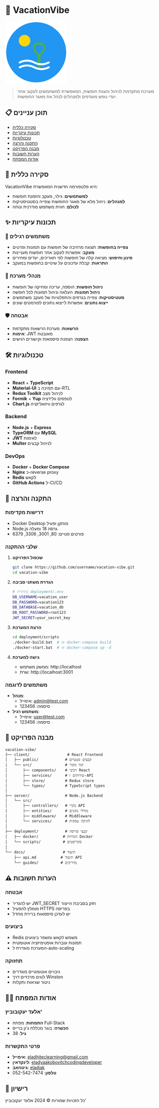 # 🌴 VacationVibe

<img src="client/public/logo.svg" alt="VacationVibe Logo" width="200" height="200">

> מערכת מתקדמת לניהול והצגת חופשות, המאפשרת למשתמשים לעקוב אחר יעדי נופש מועדפים ולמנהלים לנהל את מאגר החופשות.

## 📋 תוכן עניינים
- [סקירה כללית](#סקירה-כללית)
- [תכונות עיקריות](#תכונות-עיקריות)
- [טכנולוגיות](#טכנולוגיות)
- [התקנה והרצה](#התקנה-והרצה)
- [מבנה הפרויקט](#מבנה-הפרויקט)
- [הערות חשובות](#הערות-חשובות)
- [אודות המפתח](#אודות-המפתח)

## 🎯 סקירה כללית

VacationVibe היא פלטפורמה חדשנית המאפשרת:
- **למשתמשים**: גילוי, מעקב והזמנת חופשות
- **למנהלים**: ניהול מלא של מאגר החופשות וצפייה בסטטיסטיקות
- **לכולם**: חווית משתמש מודרנית ונוחה

## ✨ תכונות עיקריות

### 👥 משתמשים רגילים
- **צפייה בחופשות**: תצוגה מרהיבה של חופשות עם תמונות ופרטים
- **מעקב**: אפשרות לעקוב אחר חופשות מעניינות
- **סינון וחיפוש**: מציאה קלה של חופשות לפי תאריכים, יעדים ומחירים
- **התראות**: קבלת עדכונים על שינויים בחופשות במעקב

### 👑 מנהלי מערכת
- **ניהול חופשות**: הוספה, עריכה ומחיקה של חופשות
- **ניהול תמונות**: העלאה וניהול תמונות לכל חופשה
- **סטטיסטיקות**: צפייה בגרפים והתפלגויות של מעקב משתמשים
- **ייצוא נתונים**: אפשרות לייצוא נתונים לפורמטים שונים

### 🛡️ אבטחה
- **הרשאות**: מערכת הרשאות מתקדמת
- **אימות**: JWT מאובטח
- **הצפנה**: הצפנת סיסמאות וקישורים רגישים

## 🛠️ טכנולוגיות

### Frontend
- **React** + **TypeScript**
- **Material-UI** עם תמיכה ב-RTL
- **Redux Toolkit** לניהול מצב
- **Formik** + **Yup** לטפסים וולידציה
- **Chart.js** לגרפים וויזואליזציה

### Backend
- **Node.js** + **Express**
- **TypeORM** עם **MySQL**
- **JWT** לאימות
- **Multer** לניהול קבצים

### DevOps
- **Docker** + **Docker Compose**
- **Nginx** כ-reverse proxy
- **Redis** לקאש
- **GitHub Actions** ל-CI/CD

## 🚀 התקנה והרצה

### דרישות מקדימות
- Docker Desktop מותקן ופעיל
- Node.js גרסה 18 ומעלה
- פורטים פנויים: 80, 3001, 3306, 6379

### שלבי ההתקנה

1. **שכפול הפרויקט**
   ```bash
   git clone https://github.com/username/vacation-vibe.git
   cd vacation-vibe
   ```

2. **הגדרת משתני סביבה**
   ```bash
   # בתיקיית deployment/.env
   DB_USERNAME=vacation_user
   DB_PASSWORD=vacation123
   DB_DATABASE=vacation_db
   DB_ROOT_PASSWORD=root123
   JWT_SECRET=your_secret_key
   ```

3. **הרצת המערכת**
   ```bash
   cd deployment/scripts
   ./docker-build.bat  # או docker-compose build
   ./docker-start.bat  # או docker-compose up -d
   ```

4. **גישה למערכת**
   - ממשק משתמש: http://localhost
   - שרת: http://localhost:3001

### משתמשים לדוגמה
- **מנהל**:
  - אימייל: admin@test.com
  - סיסמה: 123456
- **משתמש רגיל**:
  - אימייל: user@test.com
  - סיסמה: 123456

## 📁 מבנה הפרויקט

```
vacation-vibe/
├── client/                 # React Frontend
│   ├── public/            # קבצים סטטיים
│   └── src/               # קוד מקור
│       ├── components/    # רכיבי React
│       ├── services/      # שירותים ו-API
│       ├── store/         # Redux store
│       └── types/         # TypeScript types
│
├── server/                # Node.js Backend
│   └── src/
│       ├── controllers/   # בקרי API
│       ├── entities/      # מודלי נתונים
│       ├── middleware/    # Middleware
│       └── services/      # לוגיקה עסקית
│
├── deployment/            # קבצי פריסה
│   ├── docker/           # הגדרות Docker
│   └── scripts/          # סקריפטים
│
└── docs/                 # תיעוד
    ├── api.md           # תיעוד API
    └── guides/          # מדריכים
```

## ⚠️ הערות חשובות

### אבטחה
- יש להגדיר JWT_SECRET חזק בסביבת הייצור
- מומלץ להפעיל HTTPS בפריסה
- יש לעדכן סיסמאות ברירת מחדל

### ביצועים
- Redis משמש לקאש ומשפר ביצועים
- תמונות עוברות אופטימיזציה אוטומטית
- המערכת מוגדרת ל-auto-scaling

### תחזוקה
- גיבויים אוטומטיים מוגדרים
- לוגים מרכזיים דרך Winston
- ניטור שגיאות ותקלות

## 👨‍💻 אודות המפתח

### אלעד יעקובוביץ'
- **התמחות**: מפתח Full-Stack
- **הכשרה**: בוגר מכללת ג'ון ברייס
- **גיל**: 38

### פרטי התקשרות
- **אימייל**: [eladhiteclearning@gmail.com](mailto:eladhiteclearning@gmail.com)
- **לינקדאין**: [eladyaakobovitchcodingdeveloper](https://www.linkedin.com/in/eladyaakobovitchcodingdeveloper/)
- **גיטהאב**: [eladjak](https://github.com/eladjak)
- **טלפון**: 052-542-7474

## 📄 רישיון
כל הזכויות שמורות © 2024 אלעד יעקובוביץ'